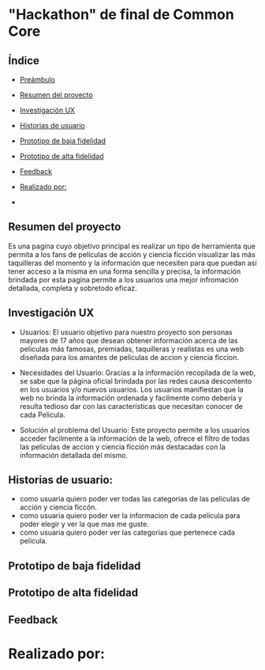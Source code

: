 # "Hackathon" de final de Common Core

## Índice

* [Preámbulo](##-Preámbulo)
* [Resumen del proyecto](##-Resumen-del-proyecto)
* [Investigación UX](##-Investigación-UX)
* [Historias de usuario](#-Historias-de-usuario:)
* [Prototipo de baja fidelidad](##-Prototipo-de-baja-fidelidad)
* [Prototipo de alta fidelidad](#Prototipo-de-alta-fidelidad)
* [Feedback](#Feedback)
* [Realizado por:](#-Realizado-por:)

 *

## Resumen del proyecto
Es una pagina cuyo objetivo principal es realizar un tipo de herramienta que permita a los fans de 
peliculas de acción y ciencia ficción visualizar las más taquilleras del momento y la información que necesiten para que puedan así tener acceso a la misma en una forma sencilla y precisa, la información brindada por esta pagina permite a los usuarios una mejor infromación detallada, completa y sobretodo eficaz.

## Investigación UX

* Usuarios: El usuario objetivo para nuestro proyecto son personas mayores de 17 años que desean obtener información acerca de las peliculas más famosas, premiadas, taquilleras y realistas  es una web diseñada para los amantes de peliculas de accion y ciencia ficcion.

* Necesidades del Usuario: Gracias a la información recopilada de la web, se sabe que la página oficial brindada por las redes causa descontento en los usuarios y/o nuevos usuarios. Los usuarios manifiestan que la web no brinda la información ordenada y facilmente como debería y resulta tedioso dar con las características que necesitan conocer de cada Pelicula. 

* Solución al problema del Usuario: Este proyecto permite a los usuarios acceder facilmente a la información de la web, ofrece el filtro de todas las peliculas de accion y ciencia ficción más destacadas con la información detallada del mismo.

## Historias de usuario:

* como usuaria quiero poder ver todas las categorias de las peliculas de acción y ciencia ficcón.
* como usuaria quiero poder ver la informacion de cada pelicula para poder elegir y ver la que mas me guste.
* como usuaria quiero poder ver las categorias que pertenece cada pelicula.
## Prototipo de baja fidelidad

## Prototipo de alta fidelidad

## Feedback
# Realizado por: